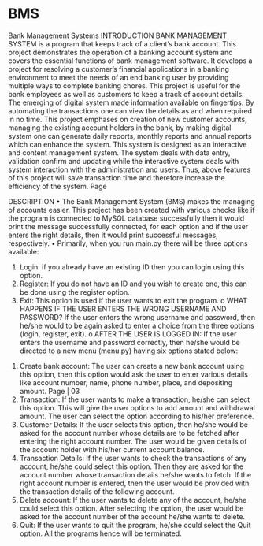# BMS
Bank Management Systems
INTRODUCTION
BANK MANAGEMENT SYSTEM is a program that keeps track of a client’s bank
account. This project demonstrates the operation of a banking account system and covers the
essential functions of bank management software. It develops a project for resolving a
customer’s financial applications in a banking environment to meet the needs of an end
banking user by providing multiple ways to complete banking chores.
This project is useful for the bank employees as well as customers to keep a track of account
details. The emerging of digital system made information available on fingertips. By
automating the transactions one can view the details as and when required in no time. This
project emphases on creation of new customer accounts, managing the existing account
holders in the bank, by making digital system one can generate daily reports, monthly reports
and annual reports which can enhance the system.
This system is designed as an interactive and content management system. The system deals
with data entry, validation confirm and updating while the interactive system deals with
system interaction with the administration and users. Thus, above features of this project will
save transaction time and therefore increase the efficiency of the system.
Page




DESCRIPTION
• The Bank Management System (BMS) makes the managing of accounts easier. This project
has been created with various checks like if the program is connected to MySQL database
successfully then it would print the message successfully connected, for each option and if
the user enters the right details, then it would print successful messages, respectively.
• Primarily, when you run main.py there will be three options available:
1) Login: if you already have an existing ID then you can login using this option.
2) Register: If you do not have an ID and you wish to create one, this can be done using the
register option.
3) Exit: This option is used if the user wants to exit the program.
o WHAT HAPPENS IF THE USER ENTERS THE WRONG USERNAME
AND PASSWORD?
If the user enters the wrong username and password, then he/she would to be again asked to
enter a choice from the three options (login, register, exit).
o AFTER THE USER IS LOGGED IN:
If the user enters the username and password correctly, then he/she would be directed to a
new menu (menu.py) having six options stated below:
1. Create bank account: The user can create a new bank account using this option, then
this option would ask the user to enter various details like account number, name,
phone number, place, and depositing amount.
Page | 03
2. Transaction: If the user wants to make a transaction, he/she can select this option.
This will give the user options to add amount and withdrawal amount. The user can
select the option according to his/her preference.
3. Customer Details: If the user selects this option, then he/she would be asked for the
account number whose details are to be fetched after entering the right account
number. The user would be given details of the account holder with his/her current
account balance.
4. Transaction Details: If the user wants to check the transactions of any account, he/she
could select this option. Then they are asked for the account number whose
transaction details he/she wants to fetch. If the right account number is entered, then
the user would be provided with the transaction details of the following account.
5. Delete account: If the user wants to delete any of the account, he/she could select this
option. After selecting the option, the user would be asked for the account number of
the account he/she wants to delete.
6. Quit: If the user wants to quit the program, he/she could select the Quit option. All the
programs hence will be terminated.
